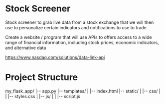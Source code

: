 # Stock Screener
Stock screener to grab live data from a stock exchange that we will then use to personalize certain indicators and notifications to use to trade. 

Create a website / program that will use APIs to offers access to a wide range of financial information, including stock prices, economic indicators, and alternative data

https://www.nasdaq.com/solutions/data-link-api

# Project Structure

my_flask_app/
|-- app.py
|-- templates/
|   |-- index.html
|-- static/
|   |-- css/
|   |   |-- styles.css
|   |-- js/
|   |   |-- script.js


